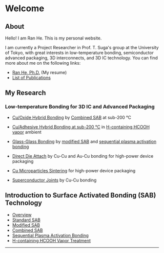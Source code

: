 # Welcome

## About

Hello! I am Ran He. This is my personal website.

I am currently a Project Researcher in Prof. T. Suga's group at the University of Tokyo, with great interests in low-temperature bonding, semiconductor advanced packaging, 3D interconnects, and 3D IC technology. You can find more about me on the following links:

* [Ran He, Ph.D.](/heran.md) \(My resume\)
* [List of Publications](heran/pub.md)

## My Research

### Low-temperature Bonding for 3D IC and Advanced Packaging

* [Cu/Oxide Hybrid Bonding](heran/Cu-oxide-hybrid-bonding.md) by [Combined SAB](/sab/combined-sab.md) at sub-200 °C

* [Cu/Adhesive Hybrid Bonding at sub-200 °C](heran/Cu-adhesive-hybrid-bonding.md) in [H-containing HCOOH vapor](/sab/h-containing-hcooh-vapor.md) ambient

* [Glass-Glass Bonding](/heran/glass-glass-bonding.md) by [modified SAB](/sab/modified-sab.md) and [sequential plasma activation bonding](/sab/sequential-plasma-activation-bonding.md)

* [Direct Die Attach](/heran/direct-die-attach.md) by Cu-Cu and Au-Cu bonding for high-power device packaging

* [Cu Microparticles Sintering](/heran/cu-microparticles-sintering.md) for high-power device packaging

* [Superconductor Joints](/heran/superconductor-joints.md) by Cu-Cu bonding

## Introduction to Surface Activated Bonding \(SAB\) Technology

* [Overview](/sab/sab.md)
* [Standard SAB](/sab/standard-sab.md)
* [Modified SAB](/sab/modified-sab.md)
* [Combined SAB](/sab/combined-sab.md)
* [Sequential Plasma Activation Bonding](/sab/sequential-plasma-activation-bonding.md)
* [H-containing HCOOH Vapor Treatment](/sab/h-containing-hcooh-vapor.md)

---



